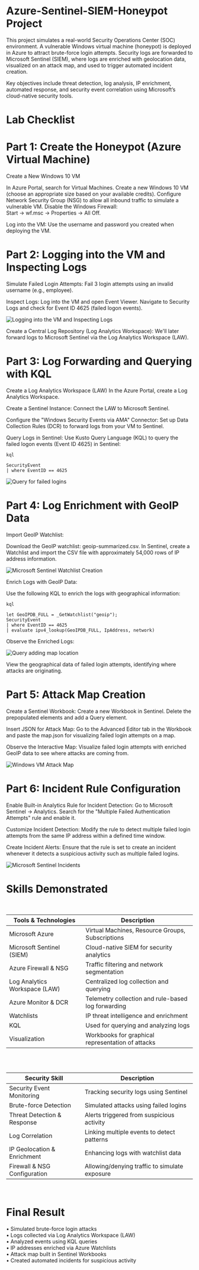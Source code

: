 # Azure-Sentinel-SIEM-Honeypot Project
This project simulates a real-world Security Operations Center (SOC) environment. A vulnerable Windows virtual machine (honeypot) is deployed in Azure to attract brute-force login attempts. Security logs are forwarded to Microsoft Sentinel (SIEM), where logs are enriched with geolocation data, visualized on an attack map, and used to trigger automated incident creation.
<br>

Key objectives include threat detection, log analysis, IP enrichment, automated response, and security event correlation using Microsoft’s cloud-native security tools.


# Lab Checklist

# Part 1: Create the Honeypot (Azure Virtual Machine)
Create a New Windows 10 VM

In Azure Portal, search for Virtual Machines.
Create a new Windows 10 VM (choose an appropriate size based on your available credits).
Configure Network Security Group (NSG) to allow all inbound traffic to simulate a vulnerable VM.
Disable the Windows Firewall: 
<br>
Start -> wf.msc -> Properties -> All Off.

Log into the VM:
Use the username and password you created when deploying the VM.

# Part 2: Logging into the VM and Inspecting Logs
Simulate Failed Login Attempts:
Fail 3 login attempts using an invalid username (e.g., employee).

Inspect Logs:
Log into the VM and open Event Viewer.
Navigate to Security Logs and check for Event ID 4625 (failed logon events).

![Logging into the VM and Inspecting Logs](project-screenshots/Logging%20into%20the%20VM%20and%20Inspecting%20Logs.PNG)

Create a Central Log Repository (Log Analytics Workspace):
We'll later forward logs to Microsoft Sentinel via the Log Analytics Workspace (LAW).

# Part 3: Log Forwarding and Querying with KQL
Create a Log Analytics Workspace (LAW)
In the Azure Portal, create a Log Analytics Workspace.

Create a Sentinel Instance:
Connect the LAW to Microsoft Sentinel.

Configure the "Windows Security Events via AMA" Connector:
Set up Data Collection Rules (DCR) to forward logs from your VM to Sentinel.

Query Logs in Sentinel:
Use Kusto Query Language (KQL) to query the failed logon events (Event ID 4625) in Sentinel:
```spl
kql

SecurityEvent
| where EventID == 4625
```

![Query for failed logins](project-screenshots/Query%20for%20failed%20logins.PNG)


# Part 4: Log Enrichment with GeoIP Data
Import GeoIP Watchlist:

Download the GeoIP watchlist: geoip-summarized.csv.
In Sentinel, create a Watchlist and import the CSV file with approximately 54,000 rows of IP address information.

![Microsoft Sentinel Watchlist Creation](project-screenshots/Microsoft%20Sentinel%20Watchlist%20Creation.PNG)

Enrich Logs with GeoIP Data:

Use the following KQL to enrich the logs with geographical information:
```spl
kql

let GeoIPDB_FULL = _GetWatchlist("geoip");
SecurityEvent
| where EventID == 4625
| evaluate ipv4_lookup(GeoIPDB_FULL, IpAddress, network)
```

Observe the Enriched Logs:

![Query adding map location](project-screenshots/Query%20adding%20map%20location.PNG)

View the geographical data of failed login attempts, identifying where attacks are originating.

# Part 5: Attack Map Creation
Create a Sentinel Workbook:
Create a new Workbook in Sentinel.
Delete the prepopulated elements and add a Query element.

Insert JSON for Attack Map:
Go to the Advanced Editor tab in the Workbook and paste the map.json for visualizing failed login attempts on a map.

Observe the Interactive Map:
Visualize failed login attempts with enriched GeoIP data to see where attacks are coming from.

![Windows VM Attack Map](project-screenshots/Windows%20VM%20Attack%20Map.PNG)

# Part 6: Incident Rule Configuration
Enable Built-in Analytics Rule for Incident Detection:
Go to Microsoft Sentinel → Analytics.
Search for the "Multiple Failed Authentication Attempts" rule and enable it.

Customize Incident Detection:
Modify the rule to detect multiple failed login attempts from the same IP address within a defined time window.

Create Incident Alerts:
Ensure that the rule is set to create an incident whenever it detects a suspicious activity such as multiple failed logins.

![Microsoft Sentinel Incidents](project-screenshots/Microsoft%20Sentinel%20Incidents.PNG)


# Skills Demonstrated

<br>

| Tools & Technologies          | Description                                        |
| ----------------------------- | -------------------------------------------------- |
| Microsoft Azure               | Virtual Machines, Resource Groups, Subscriptions   |
| Microsoft Sentinel (SIEM)     | Cloud-native SIEM for security analytics           |
| Azure Firewall & NSG          | Traffic filtering and network segmentation         |
| Log Analytics Workspace (LAW) | Centralized log collection and querying            |
| Azure Monitor & DCR           | Telemetry collection and rule-based log forwarding |
| Watchlists                    | IP threat intelligence and enrichment              |
| KQL                           | Used for querying and analyzing logs               |
| Visualization                 | Workbooks for graphical representation of attacks  |


<br>
<br>


| Security Skill               | Description                                   |
| ---------------------------- | --------------------------------------------- |
| Security Event Monitoring    | Tracking security logs using Sentinel         |
| Brute-force Detection        | Simulated attacks using failed logins         |
| Threat Detection & Response  | Alerts triggered from suspicious activity     |
| Log Correlation              | Linking multiple events to detect patterns    |
| IP Geolocation & Enrichment  | Enhancing logs with watchlist data            |
| Firewall & NSG Configuration | Allowing/denying traffic to simulate exposure |
        
<br>


# Final Result


• Simulated brute-force login attacks
<br>
• Logs collected via Log Analytics Workspace (LAW)
<br>
• Analyzed events using KQL queries
<br>
• IP addresses enriched via Azure Watchlists
<br>
• Attack map built in Sentinel Workbooks
<br>
• Created automated incidents for suspicious activity

